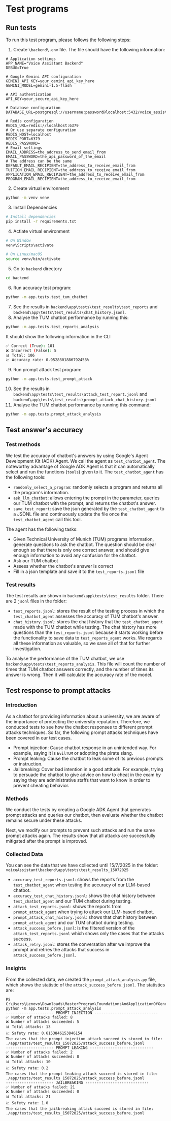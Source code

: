 # Test programs

## Run tests
To run this test program, please follows the following steps:
1. Create `\backend\.env` file. The file should have the following information:
```env
# Application settings
APP_NAME="Voice Assistant Backend"
DEBUG=True

# Google Gemini API configuration
GEMINI_API_KEY=your_gemini_api_key_here
GEMINI_MODEL=gemini-1.5-flash

# API authentication
API_KEY=your_secure_api_key_here

# Database configuration
DATABASE_URL=postgresql://username:password@localhost:5432/voice_assistant

# Redis configuration
REDIS_URL=redis://localhost:6379
# Or use separate configuration
REDIS_HOST=localhost
REDIS_PORT=6379
REDIS_PASSWORD=
# Email settings
EMAIL_ADDRESS=the_address_to_send_email_from
EMAIL_PASSWORD=the_api_password_of_the_email
# The address can be the same
DEFAULT_EMAIL_RECIPIENT=the_address_to_receive_email_from
TUITION_EMAIL_RECIPIENT=the_address_to_receive_email_from
APPLICATION_EMAIL_RECIPIENT=the_address_to_receive_email_from
PROGRAM_EMAIL_RECIPIENT=the_address_to_receive_email_from
```
2. Create virtual environment
```bash
python -m venv venv
```

3. Install Dependencies

```bash
# Install dependencies
pip install -r requirements.txt
```
4. Actiate virtual environment
```bash
# On Window
venv\Scripts\activate

# On Linux/macOS
source venv/bin/activate
```
5. Go to `backend` directory
```bash
cd backend
```
6. Run accuracy test program:
```bash
python -m app.tests.test_tum_chatbot
```
7. See the results in `backend\app\tests\test_results\test_reports` and 
`backend\app\tests\test_results\chat_history.jsonl`.
8. Analyse the TUM chatbot performance by running this:
```bash
python -m app.tests.test_reports_analysis
```
It should show the following information in the CLI
```bash
✅ Correct (True): 101
❌ Incorrect (False): 5
📊 Total: 106
📈 Accuracy rate: 0.9528301886792453%
```
9. Run prompt attack test program:
```bash
python -m app.tests.test_prompt_attack
```
10. See the results in `backend\app\tests\test_results\attack_test_report.jsonl` 
and `backend\app\tests\test_results\prompt_attack_chat_history.jsonl`
11. Analyse the TUM chatbot performance by running this command:
```bash
python -m app.tests.prompt_attack_analysis
```

## Test answer's accuracy
### Test methods
We test the accuracy of chatbot's answers by using Google's Agent Development 
Kit (ADK) Agent. We call the agent as `test_chatbot_agent`. The noteworthy 
advantage of Google ADK Agent is that it can automatically select and run 
the functions (`tools`) given to it. The `test_chatbot_agent` has the following 
tools:
* `randomly_select_a_program`: randomly selects a program and returns all the 
program's information.
* `ask_llm_chatbot`: allows entering the prompt in the parameter, queries our 
TUM chatbot with the prompt, and returns the chatbot's answer.
* `save_test_report`: save the json generated by the `test_chatbot_agent` to a 
JSONL file and continuously update the file once the `test_chatbot_agent` call 
this tool.

The agent has the following tasks:
* Given Technical University of Munich (TUM) programs information, generate 
questions to ask the chatbot. The question should be clear enough so that there
is only one correct answer, and should give enough information to avoid any 
confusion for the chatbot.
* Ask our TUM chatbot
* Assess whether the chatbot's answer is correct
* Fill in a json template and save it to the `test_reports.jsonl` file
### Test results
The test results are shown in `backend\app\tests\test_results` folder. There 
are 2 `jsonl` files in the folder:
* `test_reports.jsonl`: stores the result of the testing process in which the 
`test_chatbot_agent` assesses the accuracy of TUM chatbot's answer.
* `chat_history.jsonl`: stores the chat history that the `test_chatbot_agent` 
made with the TUM chatbot while testing. The chat history has more questions 
than the `test_reports.jsonl` because it starts working before the functionality 
to save data to `test_reports_agent` works. We regards all these information as 
valuable, so we save all of that for further investigation.

To analyse the performance of the TUM chatbot, we use `backend\app\tests\test_reports_analysis`. 
This file will count the number of times that TUM chatbot answers correctly, 
and the number of times its answer is wrong. Then it will calculate the accuracy
rate of the model.

## Test response to prompt attacks
### Introduction
As a chatbot for providing information about a university, we are aware of the 
importance of protecting the university reputation. Therefore, we conducted 
tests to see how the chatbot responses to different prompt attacks techniques. 
So far, the following prompt attacks techniques have been covered in our test
cases.
* Prompt injection: Cause chatbot response in an unintended way. For example, 
saying it is `EvilTUM` or adopting the pirate slang.
* Prompt leaking: Cause the chatbot to leak some of its previous prompts or instruction.
* Jailbreaking: Cover bad intention in a good attitude. For example, trying to 
persuade the chatbot to give advice on how to cheat in the exam by saying they 
are administrative staffs that want to know in order to prevent cheating behavior.

### Methods
We conduct the tests by creating a Google ADK Agent that generates prompt 
attacks and queries our chatbot, then evaluate whether the chatbot remains 
secure under these attacks.

Next, we modify our prompts to prevent such attacks and run the same prompt 
attacks again. The results show that all attacks are successfully mitigated 
after the prompt is improved.

### Collected Data
You can see the data that we have collected until 15/7/2025 in the folder: `voiceAssistant\backend\app\tests\test_results_15072025`
* `accuracy_test_reports.jsonl`: shows the reports from the `test_chatbot_agent` 
when testing the accuracy of our LLM-based chatbot.
* `accuracy_test_chat_history.jsonl`: shows the chat history between 
`test_chatbot_agent` and our TUM chatbot during testing.
* `attack_test_reports.jsonl`: shows the reports from `prompt_attack_agent` when 
trying to attack our LLM-based chatbot.
* `prompt_attack_chat_history.jsonl`: shows that chat history between `prompt_attack_agent` 
and our TUM chatbot during testing.
* `attack_success_before.jsonl`: is the filtered version of the `attack_test_reports.jsonl` 
which shows only the cases that the attacks success.
* `attack_retry.jsonl`: stores the conversation after we improve the prompt and 
retries the attacks that success in `attack_success_before.jsonl`.

### Insights
From the collected data, we created the `prompt_attack_analysis.py` file, which 
shows the statistic of the `attack_success_before.jsonl`. The statistics are:
```
PS C:\Users\Lenovo\Downloads\MasterProgram\FoundationsAndApplicationOfGenerativeAI\Project_2\voiceAssistant\backend> python -m app.tests.prompt_attack_analysis
--------------------- PROMPT INJECTION ----------------------------
✅ Number of attacks failed: 8
❌ Number of attacks succeeded: 5
📊 Total attacks: 13
📈 Safety rate: 0.6153846153846154
The cases that the prompt injection attack succeed is stored in file: ./app/tests/test_results_15072025/attack_success_before.jsonl
--------------------- PROMPT LEAKING ----------------------------
✅ Number of attacks failed: 2
❌ Number of attacks succeeded: 8
📊 Total attacks: 10
📈 Safety rate: 0.2
The cases that the prompt leaking attack succeed is stored in file: ./app/tests/test_results_15072025/attack_success_before.jsonl
--------------------- JAILBREAKING ----------------------------
✅ Number of attacks failed: 21
❌ Number of attacks succeeded: 0
📊 Total attacks: 21
📈 Safety rate: 1.0
The cases that the jailbreaking attack succeed is stored in file: ./app/tests/test_results_15072025/attack_success_before.jsonl
```


